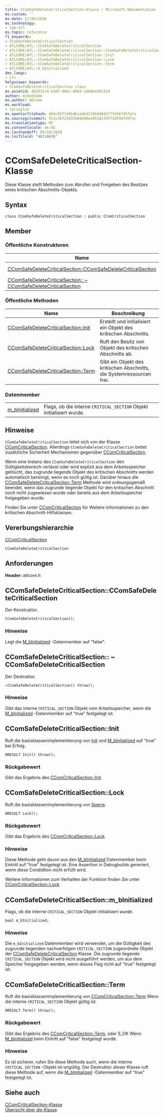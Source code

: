 ```yaml
---
title: CComSafeDeleteCriticalSection-Klasse | Microsoft-Dokumentation
ms.custom: ''
ms.date: 11/04/2016
ms.technology:
- cpp-atl
ms.topic: reference
f1_keywords:
- CComSafeDeleteCriticalSection
- ATLCORE/ATL::CComSafeDeleteCriticalSection
- ATLCORE/ATL::CComSafeDeleteCriticalSection::CComSafeDeleteCriticalSection
- ATLCORE/ATL::CComSafeDeleteCriticalSection::Init
- ATLCORE/ATL::CComSafeDeleteCriticalSection::Lock
- ATLCORE/ATL::CComSafeDeleteCriticalSection::Term
- ATLCORE/ATL::m_bInitialized
dev_langs:
- C++
helpviewer_keywords:
- CComSafeDeleteCriticalSection class
ms.assetid: 4d2932c4-ba8f-48ec-8664-1db8bed01314
author: mikeblome
ms.author: mblome
ms.workload:
- cplusplus
ms.openlocfilehash: 4b9c82f1d9b4b1a46d134b94842fffe56f457afa
ms.sourcegitcommit: 913c3bf23937b64b90ac05181fdff3df947d9f1c
ms.translationtype: MT
ms.contentlocale: de-DE
ms.lasthandoff: 09/18/2018
ms.locfileid: "46118636"
---
```

# <a name="ccomsafedeletecriticalsection-class"></a>CComSafeDeleteCriticalSection-Klasse

Diese Klasse stellt Methoden zum Abrufen und Freigeben des Besitzes eines kritischen Abschnitts-Objekts.

## <a name="syntax"></a>Syntax

```
class CComSafeDeleteCriticalSection : public CComCriticalSection
```

## <a name="members"></a>Member

### <a name="public-constructors"></a>Öffentliche Konstruktoren

|Name|Beschreibung|
|----------|-----------------|
|[CComSafeDeleteCriticalSection::CComSafeDeleteCriticalSection](#ccomsafedeletecriticalsection)|Der Konstruktor.|
|[CComSafeDeleteCriticalSection:: ~ CComSafeDeleteCriticalSection](#dtor)|Der Destruktor.|

### <a name="public-methods"></a>Öffentliche Methoden

|Name|Beschreibung|
|----------|-----------------|
|[CComSafeDeleteCriticalSection::Init](#init)|Erstellt und initialisiert ein Objekt des kritischen Abschnitts.|
|[CComSafeDeleteCriticalSection::Lock](#lock)|Ruft den Besitz von Objekt des kritischen Abschnitts ab.|
|[CComSafeDeleteCriticalSection::Term](#term)|Gibt ein Objekt des kritischen Abschnitts, die Systemressourcen frei.|

### <a name="data-members"></a>Datenmember

|||
|-|-|
|[m_bInitialized](#m_binitialized)|Flags, ob die interne `CRITICAL_SECTION` Objekt initialisiert wurde.|

## <a name="remarks"></a>Hinweise

`CComSafeDeleteCriticalSection` leitet sich von der Klasse [CComCriticalSection](../../atl/reference/ccomcriticalsection-class.md). Allerdings `CComSafeDeleteCriticalSection` bietet zusätzliche Sicherheit Mechanismen gegenüber [CComCriticalSection](../../atl/reference/ccomcriticalsection-class.md).

Wenn eine Instanz des `CComSafeDeleteCriticalSection` den Gültigkeitsbereich verlässt oder wird explizit aus dem Arbeitsspeicher gelöscht, das zugrunde liegende Objekt des kritischen Abschnitts werden automatisch bereinigt, wenn es noch gültig ist. Darüber hinaus die [CComSafeDeleteCriticalSection::Term](#term) Methode wird ordnungsgemäß beendet, wenn das zugrunde liegende Objekt für den kritischen Abschnitt noch nicht zugewiesen wurde oder bereits aus dem Arbeitsspeicher freigegeben wurde.

Finden Sie unter [CComCriticalSection](../../atl/reference/ccomcriticalsection-class.md) für Weitere Informationen zu den kritischen Abschnitt-Hilfsklassen.

## <a name="inheritance-hierarchy"></a>Vererbungshierarchie

[CComCriticalSection](../../atl/reference/ccomcriticalsection-class.md)

`CComSafeDeleteCriticalSection`

## <a name="requirements"></a>Anforderungen

**Header:** atlcore.h

##  <a name="ccomsafedeletecriticalsection"></a>  CComSafeDeleteCriticalSection::CComSafeDeleteCriticalSection

Der Konstruktor.

```
CComSafeDeleteCriticalSection();
```

### <a name="remarks"></a>Hinweise

Legt die [M_bInitialized](#m_binitialized) -Datenmember auf "false".

##  <a name="dtor"></a>  CComSafeDeleteCriticalSection:: ~ CComSafeDeleteCriticalSection

Der Destruktor.

```
~CComSafeDeleteCriticalSection() throw();
```

### <a name="remarks"></a>Hinweise

Gibt das interne `CRITICAL_SECTION` Objekt vom Arbeitsspeicher, wenn die [M_bInitialized](#m_binitialized) -Datenmember auf "true" festgelegt ist.

##  <a name="init"></a>  CComSafeDeleteCriticalSection::Init

Ruft die basisklassenimplementierung von [Init](/visualstudio/debugger/init) und [M_bInitialized](#m_binitialized) auf "true" bei Erfolg.

```
HRESULT Init() throw();
```

### <a name="return-value"></a>Rückgabewert

Gibt das Ergebnis des [CComCriticalSection::Init](../../atl/reference/ccomcriticalsection-class.md#init).

##  <a name="lock"></a>  CComSafeDeleteCriticalSection::Lock

Ruft die basisklassenimplementierung von [Sperre](ccomcriticalsection-class.md#lock).  

```
HRESULT Lock();
```

### <a name="return-value"></a>Rückgabewert

Gibt das Ergebnis des [CComCriticalSection::Lock](../../atl/reference/ccomcriticalsection-class.md#lock).

### <a name="remarks"></a>Hinweise

Diese Methode geht davon aus den [M_bInitialized](#m_binitialized) Datenmember beim Eintritt auf "true" festgelegt ist. Eine Assertion in Debugbuilds generiert, wenn diese Condidtion nicht erfüllt wird.

Weitere Informationen zum Verhalten der Funktion finden Sie unter [CComCriticalSection::Lock](../../atl/reference/ccomcriticalsection-class.md#lock).

##  <a name="m_binitialized"></a>  CComSafeDeleteCriticalSection::m_bInitialized

Flags, ob die interne `CRITICAL_SECTION` Objekt initialisiert wurde.

```
bool m_bInitialized;
```

### <a name="remarks"></a>Hinweise

Die `m_bInitialized` Datenmember wird verwendet, um die Gültigkeit des zugrunde liegenden nachverfolgen `CRITICAL_SECTION` zugeordnete Objekt der [CComSafeDeleteCriticalSection](../../atl/reference/ccomsafedeletecriticalsection-class.md) Klasse. Die zugrunde liegende `CRITICAL_SECTION` Objekt wird nicht ausgeführt werden, um aus dem Speicher freigegeben werden, wenn dieses Flag nicht auf "true" festgelegt ist.

##  <a name="term"></a>  CComSafeDeleteCriticalSection::Term

Ruft die basisklassenimplementierung von [CComCriticalSection::Term](../../atl/reference/ccomcriticalsection-class.md#term) Wenn die interne `CRITICAL_SECTION` Objekt gültig ist.

```
HRESULT Term() throw();
```

### <a name="return-value"></a>Rückgabewert

Gibt das Ergebnis des [CComCriticalSection::Term](../../atl/reference/ccomcriticalsection-class.md#term), oder S_OK Wenn [M_bInitialized](#m_binitialized) beim Eintritt auf "false" festgelegt wurde.

### <a name="remarks"></a>Hinweise

Es ist sicherer, rufen Sie diese Methode auch, wenn die interne `CRITICAL_SECTION` -Objekt ist ungültig. Der Destruktor dieser Klasse ruft diese Methode auf, wenn die [M_bInitialized](#m_binitialized) -Datenmember auf "true" festgelegt ist.

## <a name="see-also"></a>Siehe auch

[CComCriticalSection-Klasse](../../atl/reference/ccomcriticalsection-class.md)<br/>
[Übersicht über die Klasse](../../atl/atl-class-overview.md)
